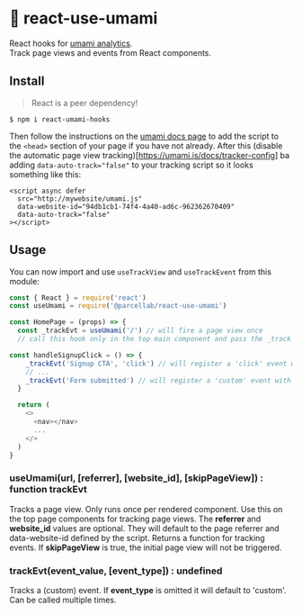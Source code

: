# 🥓 react-use-umami
React hooks for [umami analytics](https://umami.is/).  
Track page views and events from React components.

## Install
> React is a peer dependency!
```
$ npm i react-umami-hooks
```

Then follow the instructions on the [umami docs page](https://umami.is/docs/) to add the script to the `<head>` section of your page if you have not already. After this (disable the automatic page view tracking)[https://umami.is/docs/tracker-config] ba adding 
`data-auto-track="false"` to your tracking script so it looks something like this:  
```
<script async defer
  src="http://mywebsite/umami.js"
  data-website-id="94db1cb1-74f4-4a40-ad6c-962362670409"
  data-auto-track="false"
></script>
```
 
 ## Usage
You can now import and use `useTrackView` and `useTrackEvent` from this module:
```javascript
const { React } = require('react')
const useUmami = require('@parcellab/react-use-umami')

const HomePage = (props) => {
  const _trackEvt = useUmami('/') // will fire a page view once
  // call this hook only in the top main component and pass the _track function down where it is needed!

const handleSignupClick = () => {
    _trackEvt('Signup CTA', 'click') // will register a 'click' event with value 'Signup CTA'
    // ...
    _trackEvt('Form submitted') // will register a 'custom' event with value 'Form submitted'
  }

  return (
    <>
      <nav></nav>
      ...
    </>
  )
}

```

### useUmami(url, [referrer], [website_id], [skipPageView]) : function trackEvt
Tracks a page view. Only runs once per rendered component. Use this on the top page components for tracking page views. The **referrer** and **website_id** values are optional. They will default to the page referrer and data-website-id defined by the script. Returns a function for tracking events. If **skipPageView** is true, the initial page view will not be triggered.  

### trackEvt(event_value, [event_type]) : undefined
Tracks a (custom) event. If **event_type** is omitted it will default to 'custom'. Can be called multiple times.
